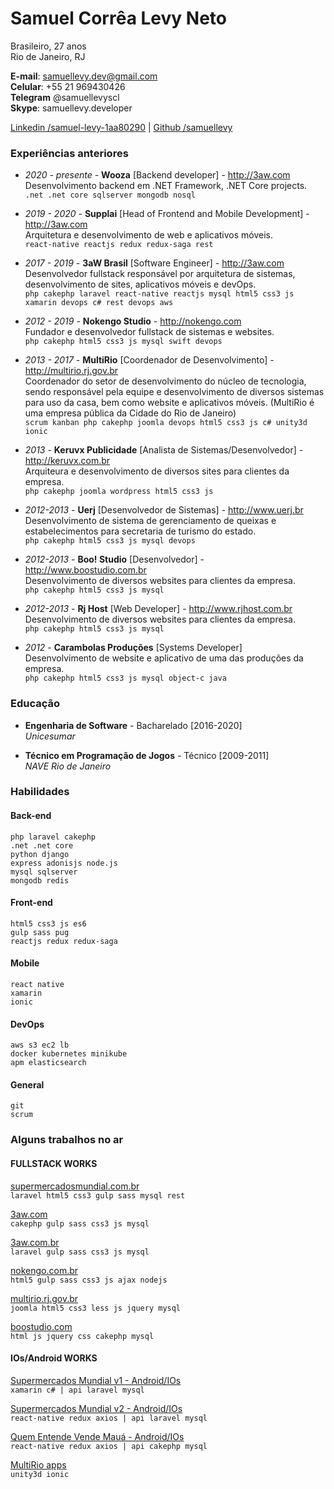# Samuel Corrêa Levy Neto

Brasileiro, 27 anos  
Rio de Janeiro, RJ

**E-mail**: samuellevy.dev@gmail.com    
**Celular**: +55 21 969430426  
**Telegram** @samuellevyscl  
**Skype**: samuellevy.developer

[Linkedin /samuel-levy-1aa80290](https://www.linkedin.com/in/samuel-levy-1aa80290/) | [Github /samuellevy](https://github.com/samuellevy/)

### Experiências anteriores
- _2020 - presente_ - **Wooza** [Backend developer] - http://3aw.com  
Desenvolvimento backend em .NET Framework, .NET Core projects.  
`.net .net core sqlserver mongodb nosql`

- _2019 - 2020_ - **Supplai** [Head of Frontend and Mobile Development] - http://3aw.com  
Arquitetura e desenvolvimento de web e aplicativos móveis.  
`react-native reactjs redux redux-saga rest`

- _2017 - 2019_ - **3aW Brasil** [Software Engineer] - http://3aw.com  
Desenvolvedor fullstack responsável por arquitetura de sistemas, desenvolvimento de sites, aplicativos móveis e devOps.  
`php cakephp laravel react-native reactjs mysql html5 css3 js xamarin devops c# rest devops aws`

- _2012 - 2019_ - **Nokengo Studio** - http://nokengo.com  
Fundador e desenvolvedor fullstack de sistemas e websites.  
`php cakephp html5 css3 js mysql swift devops`

- _2013 - 2017_ - **MultiRio** [Coordenador de Desenvolvimento] - http://multirio.rj.gov.br  
Coordenador do setor de desenvolvimento do núcleo de tecnologia, sendo responsável pela equipe e desenvolvimento de diversos sistemas para uso da casa, bem como website e aplicativos móveis. (MultiRio é uma empresa pública da Cidade do Rio de Janeiro)  
`scrum kanban php cakephp joomla devops html5 css3 js c# unity3d ionic`

- _2013_ - **Keruvx Publicidade** [Analista de Sistemas/Desenvolvedor] - http://keruvx.com.br  
Arquiteura e desenvolvimento de diversos sites para clientes da empresa.  
`php cakephp joomla wordpress html5 css3 js`

- _2012-2013_ - **Uerj** [Desenvolvedor de Sistemas] - http://www.uerj.br  
Desenvolvimento de sistema de gerenciamento de queixas e estabelecimentos para secretaria de turismo do estado.  
`php cakephp html5 css3 js mysql devops`

- _2012-2013_ - **Boo! Studio** [Desenvolvedor] - http://www.boostudio.com.br  
Desenvolvimento de diversos websites para clientes da empresa.  
`php cakephp html5 css3 js mysql`

- _2012-2013_ - **Rj Host** [Web Developer] - http://www.rjhost.com.br  
Desenvolvimento de diversos websites para clientes da empresa.  
`php cakephp html5 css3 js mysql`  

- _2012_ - **Carambolas Produções** [Systems Developer]  
Desenvolvimento de website e aplicativo de uma das produções da empresa.  
`php cakephp html5 css3 js mysql object-c java`

### Educação

- **Engenharia de Software** - Bacharelado [2016-2020]  
  _Unicesumar_

- **Técnico em Programação de Jogos** - Técnico [2009-2011]  
  _NAVE Rio de Janeiro_

### Habilidades
#### Back-end
```
php laravel cakephp 
.net .net core
python django  
express adonisjs node.js
mysql sqlserver
mongodb redis
```

#### Front-end  
```
html5 css3 js es6
gulp sass pug
reactjs redux redux-saga
```

#### Mobile
```
react native  
xamarin  
ionic
```

#### DevOps  
```
aws s3 ec2 lb  
docker kubernetes minikube
apm elasticsearch
```

#### General
```
git  
scrum
```

### Alguns trabalhos no ar

#### FULLSTACK WORKS
[supermercadosmundial.com.br](http://3aw.com)  
`laravel html5 css3 gulp sass mysql rest`

[3aw.com](http://3aw.com)  
`cakephp gulp sass css3 js mysql`

[3aw.com.br](http://3aw.com)  
`laravel gulp sass css3 js mysql`

[nokengo.com.br](http://nokengo.com.br)  
`html5 gulp sass css3 js ajax nodejs`

[multirio.rj.gov.br](http://multirio.rj.gov.br)  
`joomla html5 css3 less js jquery mysql`

[boostudio.com](http://boostudio.com.br)  
`html js jquery css cakephp mysql`

#### IOs/Android WORKS  
[Supermercados Mundial v1 - Android/IOs]()  
`xamarin c# | api laravel mysql`

[Supermercados Mundial v2 - Android/IOs]()  
`react-native redux axios | api laravel mysql`

[Quem Entende Vende Mauá - Android/IOs]()  
`react-native redux axios | api cakephp mysql`

[MultiRio apps]()  
`unity3d ionic`

